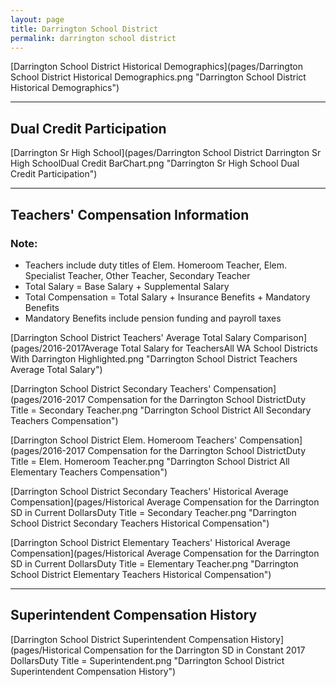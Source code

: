 ```yaml
---
layout: page
title: Darrington School District
permalink: darrington school district
---
```



[Darrington School District Historical Demographics](pages/Darrington School District Historical Demographics.png "Darrington School District Historical Demographics")

___

## Dual Credit Participation

[Darrington Sr High School](pages/Darrington School District Darrington Sr High SchoolDual Credit BarChart.png "Darrington Sr High School Dual Credit Participation")


___

## Teachers' Compensation Information
### Note:
- Teachers include duty titles of Elem. Homeroom Teacher, Elem. Specialist Teacher, Other Teacher, Secondary Teacher
- Total Salary = Base Salary + Supplemental Salary
- Total Compensation = Total Salary + Insurance Benefits + Mandatory Benefits
- Mandatory Benefits include pension funding and payroll taxes

[Darrington School District Teachers' Average Total Salary Comparison](pages/2016-2017Average Total Salary for TeachersAll WA School Districts With Darrington Highlighted.png "Darrington School District Teachers Average Total Salary")

[Darrington School District Secondary Teachers' Compensation](pages/2016-2017 Compensation for the Darrington School DistrictDuty Title = Secondary Teacher.png "Darrington School District All Secondary Teachers Compensation")

[Darrington School District Elem. Homeroom Teachers' Compensation](pages/2016-2017 Compensation for the Darrington School DistrictDuty Title = Elem. Homeroom Teacher.png "Darrington School District All Elementary Teachers Compensation")

[Darrington School District Secondary Teachers' Historical Average Compensation](pages/Historical Average Compensation for the Darrington SD in Current DollarsDuty Title = Secondary Teacher.png "Darrington School District Secondary Teachers Historical Compensation")

[Darrington School District Elementary Teachers' Historical Average Compensation](pages/Historical Average Compensation for the Darrington SD in Current DollarsDuty Title = Elementary Teacher.png "Darrington School District Elementary Teachers Historical Compensation")


___

## Superintendent Compensation History

[Darrington School District Superintendent Compensation History](pages/Historical Compensation for the Darrington SD in Constant 2017 DollarsDuty Title = Superintendent.png "Darrington School District Superintendent Compensation History")

